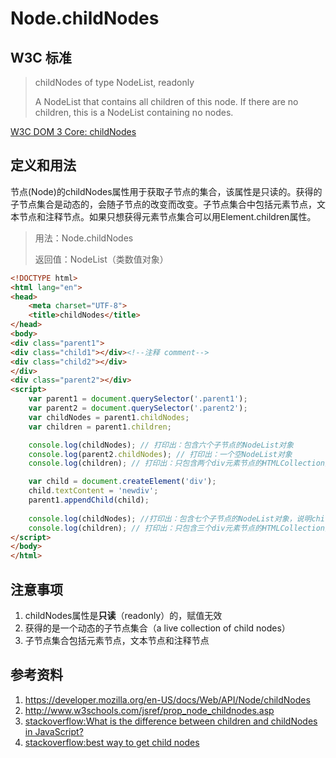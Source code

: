 # Node.childNodes

## W3C 标准
> childNodes of type NodeList, readonly
>
>  A NodeList that contains all children of this node. If there are no children, this is a NodeList containing no nodes.

[W3C DOM 3 Core: childNodes](https://www.w3.org/TR/2004/REC-DOM-Level-3-Core-20040407/core.html#ID-1451460987)

## 定义和用法
节点(Node)的childNodes属性用于获取子节点的集合，该属性是只读的。获得的子节点集合是动态的，会随子节点的改变而改变。子节点集合中包括元素节点，文本节点和注释节点。如果只想获得元素节点集合可以用Element.children属性。
> 用法：Node.childNodes
> 
> 返回值：NodeList（类数值对象）

```html
<!DOCTYPE html>
<html lang="en">
<head>
    <meta charset="UTF-8">
    <title>childNodes</title>
</head>
<body>
<div class="parent1">
<div class="child1"></div><!--注释 comment-->
<div class="child2"></div>
</div>
<div class="parent2"></div>
<script>
    var parent1 = document.querySelector('.parent1');
    var parent2 = document.querySelector('.parent2');
    var childNodes = parent1.childNodes;
    var children = parent1.children;

    console.log(childNodes); // 打印出：包含六个子节点的NodeList对象
    console.log(parent2.childNodes); // 打印出：一个空NodeList对象
    console.log(children); // 打印出：只包含两个div元素节点的HTMLCollection对象

    var child = document.createElement('div');
    child.textContent = 'newdiv';
    parent1.appendChild(child);
    
    console.log(childNodes); //打印出：包含七个子节点的NodeList对象，说明childNodes的结果是动态的
    console.log(children); // 打印出：只包含三个div元素节点的HTMLCollection对象，说明children的结果也是动态的
</script>
</body>
</html>
```

## 注意事项
1. childNodes属性是**只读**（readonly）的，赋值无效
2. 获得的是一个动态的子节点集合（a live collection of child nodes）
3. 子节点集合包括元素节点，文本节点和注释节点

## 参考资料
1. https://developer.mozilla.org/en-US/docs/Web/API/Node/childNodes
2. http://www.w3schools.com/jsref/prop_node_childnodes.asp
3. [stackoverflow:What is the difference between children and childNodes in JavaScript?](http://stackoverflow.com/questions/7935689/what-is-the-difference-between-children-and-childnodes-in-javascript)
4. [stackoverflow:best way to get child nodes](http://stackoverflow.com/questions/10381296/best-way-to-get-child-nodes)